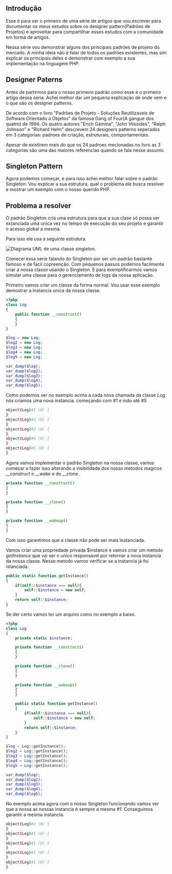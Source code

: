 ## Introdução
Esse é para ser o primeiro de uma série de artigos que vou escrever para documentar os meus estudos sobre os designer pattern(Padrões de Projetos) e aproveitar para compartilhar esses estudos com a comunidade em forma de artigos.

Nessa série vou demonstrar alguns dos principais padrões de projeto do mercado. A minha ideia não é falar de todos os padrões existentes, mas sim explicar os principais deles e demonstrar com exemplo a sua implementação na linguagem PHP.

## Designer Paterns
Antes de partirmos para o nosso primeiro padrão como esse é o primeiro artigo dessa seria. Achei melhor dar um pequena explicação de onde vem e o que são os designer patterns.

De acordo com o livro "Padrões de Projeto - Soluções Reutilizaveis de Software Orientado a Objetos" da famosa Gang of Four(A gangue dos quatro) de 1994. Os quatro autores "Erich Gamma", "John Vlissides", "Ralph Johnson" e "Richard Helm" descrevem 24 designers patterns seperados em 3 categorias: padroes de criação, estruturais, comportamentais.

Apesar de existirem mais do que os 24 padroes mecionadas no livro as 3 categorias são uma das maiores referencias quando se fala nesse assunto.

## Singleton Pattern
Agora podemos começar, e para isso achei melhor falar sobre o padrão Singleton. Vou explicar a sua estrutura, qual o problema ele busca resolver e mostrar um exemplo com o nosso querido PHP.


## Problema a resolver
O padrão Singleton cria uma estrutura para que a sua clase só possa ser extanciada uma unica vez no tempo de execução do seu projeto e garantir o acesso global a mesma.

Para isso ele usa a seguinte estrutura.

![Diagrama UML de uma classe singleton.](https://pt.wikipedia.org/wiki/Singleton#/media/File:Singleton.png)

Comecei essa serie falando do Singleton por ser um padrão bastante famoso e de facil copreenção. Com pequenos passos podemos facilmente criar a nossa classe usando o Singleton. E para exemplificarmos vamos simular uma classe para o gerenciamento de logs da nossa aplicação.

Primeiro vamos criar um classe da forma normal. Vou usar esse exemplo demostrar a instancia unica da nossa classe.

```php
<?php
class Log
{
    public function __construct()
    {
    }
}

$log = new Log;
$log2 = new Log;
$log3 = new Log;
$log4 = new Log;
$log5 = new Log;

var_dump($log);
var_dump($log2);
var_dump($log3);
var_dump($log4);
var_dump($log5);
```

Como podemos ver no exemplo acima a cada nova chamada da classe *Log* nós criamos uma nova instancia. começando com *#1* e indo até *#5*
```bash
object(Log)#1 (0) {
}
object(Log)#2 (0) {
}
object(Log)#3 (0) {
}
object(Log)#4 (0) {
}
object(Log)#5 (0) {
}
```

Agora vamos implementar o padrão Singleton na nossa classe, vamos começar a fazer isso alterando a visibilidade dos nosso metodos magicos *__construct* o *__wake* e do *__clone*.

```php
private function __construct()
{
}

private function __clone()
{
}

private function __wakeup()
{
}
```

Com isso garantimos que a classe não pode ser mais instanciada.

Vamos criar uma propriedade privada $instance e vamos criar um metodo *getInstance* que vai ser o unico responsavel por retornar a nova instancia da nossa classe. Nesse metodo vamos verificar se a instancia já foi istanciada.

```php
public static function getInstance()
{
    if(self::$instance === null){
        self::$instance = new self;
    }
    return self::$instance;
}
```


Se der certo vamos ter um arquivo como no exemplo a baixo.
```php
<?php
class Log
{
    private static $instance;

    private function __construct()
    {
    }

    private function __clone()
    {
    }

    private function __wakeup()
    {
    }

    public static function getInstance()
    {
        if(self::$instance === null){
            self::$instance = new self;
        }
        return self::$instance;
    }
}

$log = Log::getInstance();
$log2 = Log::getInstance();
$log3 = Log::getInstance();
$log4 = Log::getInstance();
$log5 = Log::getInstance();

var_dump($log);
var_dump($log2);
var_dump($log3);
var_dump($log4);
var_dump($log5);
```
No exemplo acima agora com o nosso Singleton funcionando vamos ver que a nossa as nossas instancia é sempre a mesma *#1*. Conseguimos garantir a mesma instancia.
```bash
object(Log)#1 (0) {
}
object(Log)#1 (0) {
}
object(Log)#1 (0) {
}
object(Log)#1 (0) {
}
object(Log)#1 (0) {
}
```